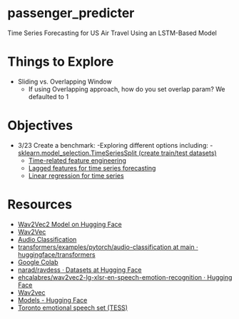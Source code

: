 # passenger_predicter

Time Series Forecasting for US Air Travel Using an LSTM-Based Model

# Things to Explore

- Sliding vs. Overlapping Window
  - If using Overlapping approach, how do you set overlap param? We defaulted to 1

# Objectives

- 3/23 Create a benchmark:
  -Exploring different options including: -[sklearn.model_selection.TimeSeriesSplit (create train/test datasets)](https://scikit-learn.org/stable/modules/generated/sklearn.model_selection.TimeSeriesSplit.html)
  - [Time-related feature engineering](https://scikit-learn.org/stable/auto_examples/applications/plot_cyclical_feature_engineering.html)
  - [Lagged features for time series forecasting](https://scikit-learn.org/stable/auto_examples/applications/plot_time_series_lagged_features.html)
  - [Linear regression for time series](https://scikit-learn.org/stable/modules/generated/sklearn.linear_model.LinearRegression.html)
 
# Resources

- [Wav2Vec2 Model on Hugging Face](https://huggingface.co/docs/transformers/en/model_doc/wav2vec2)
- [Wav2Vec](https://ai.meta.com/research/impact/wav2vec/#how-it-works)
- [Audio Classification](https://huggingface.co/docs/transformers/en/tasks/audio_classification)
- [transformers/examples/pytorch/audio-classification at main · huggingface/transformers](https://github.com/huggingface/transformers/tree/main/examples/pytorch/audio-classification)
- [Google Colab](https://colab.research.google.com/github/m3hrdadfi/soxan/blob/main/notebooks/Emotion_recognition_in_Greek_speech_using_Wav2Vec2.ipynb)
- [narad/ravdess · Datasets at Hugging Face](https://huggingface.co/datasets/narad/ravdess)
- [ehcalabres/wav2vec2-lg-xlsr-en-speech-emotion-recognition · Hugging Face](https://huggingface.co/ehcalabres/wav2vec2-lg-xlsr-en-speech-emotion-recognition)
- [Wav2vec](https://ai.meta.com/research/impact/wav2vec/)
- [Models - Hugging Face](https://huggingface.co/models?pipeline_tag=audio-classification&sort=downloads&search=emotion)
- [Toronto emotional speech set (TESS)](https://www.kaggle.com/datasets/ejlok1/toronto-emotional-speech-set-tess)
